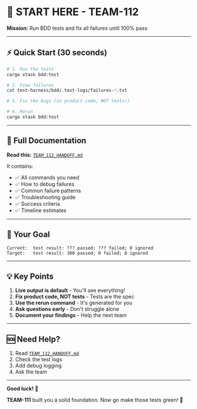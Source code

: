 # 🚀 START HERE - TEAM-112

**Mission:** Run BDD tests and fix all failures until 100% pass

---

## ⚡ Quick Start (30 seconds)

```bash
# 1. Run the tests
cargo xtask bdd:test

# 2. View failures
cat test-harness/bdd/.test-logs/failures-*.txt

# 3. Fix the bugs (in product code, NOT tests!)

# 4. Rerun
cargo xtask bdd:test
```

---

## 📖 Full Documentation

**Read this:** [`TEAM_112_HANDOFF.md`](./TEAM_112_HANDOFF.md)

It contains:
- ✅ All commands you need
- ✅ How to debug failures
- ✅ Common failure patterns
- ✅ Troubleshooting guide
- ✅ Success criteria
- ✅ Timeline estimates

---

## 🎯 Your Goal

```
Current:  test result: ??? passed; ??? failed; 0 ignored
Target:   test result: 300 passed; 0 failed; 0 ignored
```

---

## 💡 Key Points

1. **Live output is default** - You'll see everything!
2. **Fix product code, NOT tests** - Tests are the spec
3. **Use the rerun command** - It's generated for you
4. **Ask questions early** - Don't struggle alone
5. **Document your findings** - Help the next team

---

## 🆘 Need Help?

1. Read [`TEAM_112_HANDOFF.md`](./TEAM_112_HANDOFF.md)
2. Check the test logs
3. Add debug logging
4. Ask the team

---

**Good luck!** 🎉

**TEAM-111** built you a solid foundation. Now go make those tests green! 💚
